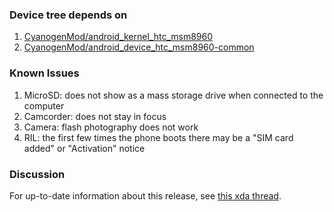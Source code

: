 ### Device tree depends on
1.  [CyanogenMod/android\_kernel\_htc\_msm8960](https://github.com/CyanogenMod/android_kernel_htc_msm8960/tree/cm-10.1)
2.  [CyanogenMod/android\_device\_htc\_msm8960\-common](https://github.com/CyanogenMod/android_device_htc_msm8960-common/tree/cm-10.1)

### Known Issues
1.  MicroSD: does not show as a mass storage drive when connected to the computer  
2.  Camcorder: does not stay in focus  
3.  Camera: flash photography does not work  
4.  RIL: the first few times the phone boots there may be a "SIM card added" or "Activation" notice  

### Discussion
For up-to-date information about this release, see [this xda thread](http://forum.xda-developers.com/showthread.php?t=2121331).
